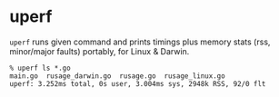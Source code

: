 uperf
=====

`uperf` runs given command and prints timings plus memory stats (rss, minor/major faults) portably,
for Linux & Darwin.

```
% uperf ls *.go
main.go  rusage_darwin.go  rusage.go  rusage_linux.go
uperf: 3.252ms total, 0s user, 3.004ms sys, 2948k RSS, 92/0 flt
```


